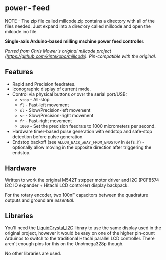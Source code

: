 # `power-feed` 

NOTE - The zip file called millcode.zip contains a directory with all of the files needed. Just expand into a directory called millcode and open the milcode.ino file.


**Single-axis Arduino-based milling machine power feed controller.**

_Ported from Chris Mower's original millcode project (https://github.com/kintekobo/millcode). Pin-compatible with the original._ 

## Features

* Rapid and Precision feedrates.
* Iconographic display of current mode.
* Control via physical buttons _or_ over the serial port/USB:
    * `stop` - All-stop
    * `fl` - Fast-left movement
    * `sl` - Slow/Precision-left movement
    * `sr` - Slow/Precision-right movement
    * `fr` - Fast-right movement
    * `1000` - Set the precision feedrate to 1000 micrometers per second.
* Hardware timer-based pulse generation with endstop and safe-stop detection before pulse generation.
* Endstop backoff (see `ALLOW_BACK_AWAY_FROM_ENDSTOP` in `defs.h`) - optionally allow moving in the opposite direction after triggering the endstop.

## Hardware

Written to work the original M542T stepper motor driver and I2C (PCF8574 I2C IO expander + Hitachi LCD controller) display backpack.

For the rotary encoder, two 100nF capacitors between the quadrature outputs and ground are _essential_.

## Libraries

You'll need the [LiquidCrystal_I2C](https://github.com/lucasmaziero/LiquidCrystal_I2C) library to use the same display used in the original project, however it would be easy on one of the higher pin-count Arduinos to switch to the traditional Hitachi parallel LCD controller. There aren't enough pins for this on the Uno/mega328p though.

No other libraries are used.
